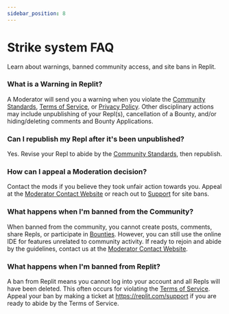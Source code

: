 ```yaml
---
sidebar_position: 8
---
```


# Strike system FAQ
Learn about warnings, banned community access, and site bans in Replit.

### What is a Warning in Replit?

A Moderator will send you a warning when you violate the [Community Standards](https://replit.com/@moderation/Welcome?c=244171), [Terms of Service](https://replit.com/site/terms), or [Privacy Policy](https://replit.com/site/privacy). Other disciplinary actions may include unpublishing of your Repl(s), cancellation of a Bounty, and/or hiding/deleting comments and Bounty Applications.

### Can I republish my Repl after it's been unpublished?

Yes. Revise your Repl to abide by the [Community Standards](https://replit.com/@moderation/Welcome), then republish.

### How can I appeal a Moderation decision?

Contact the mods if you believe they took unfair action towards you. Appeal at the [Moderator Contact Website](https://contact.moderation.repl.co/) or reach out to [Support](https://replit.com/support) for site bans.

### What happens when I'm banned from the Community?

When banned from the community, you cannot create posts, comments, share Repls, or participate in [Bounties](https://replit.com/bounties). However, you can still use the online IDE for features unrelated to community activity. If ready to rejoin and abide by the guidelines, contact us at the [Moderator Contact Website](https://contact.moderation.repl.co/).

### What happens when I'm banned from Replit?

A ban from Replit means you cannot log into your account and all Repls will have been deleted. This often occurs for violating the [Terms of Service](https://replit.com/site/terms). Appeal your ban by making a ticket at https://replit.com/support if you are ready to abide by the Terms of Service.
